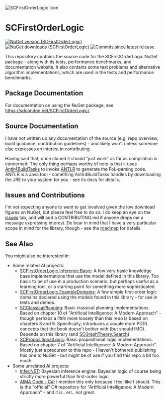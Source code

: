 ﻿![SCFirstOrderLogic Icon](src/SCFirstOrderLogic-128.png)

# SCFirstOrderLogic

[![NuGet version (SCFirstOrderLogic)](https://img.shields.io/nuget/v/SCFirstOrderLogic.svg?style=flat-square)](https://www.nuget.org/packages/SCFirstOrderLogic/) 
[![NuGet downloads (SCFirstOrderLogic)](https://img.shields.io/nuget/dt/SCFirstOrderLogic.svg?style=flat-square)](https://www.nuget.org/packages/SCFirstOrderLogic/) 
[![Commits since latest release](https://img.shields.io/github/commits-since/sdcondon/SCFirstOrderLogic/latest?style=flat-square)](https://github.com/sdcondon/SCFirstOrderLogic/compare/latest-release...main)

This repository contains the source code for the SCFirstOrderLogic NuGet package - along with its tests, performance benchmarks, and documentation website.
It also contains some test problems and alternative algorithm implementations, which are used in the tests and performance benchmarks. 

## Package Documentation

For documentation on using the NuGet package, see https://sdcondon.net/SCFirstOrderLogic/.

## Source Documentation

I have not written up any documentation of the source (e.g. repo overview, build guidance, contribution guidelines) - and likely won't unless someone else expresses an interest in contributing.

Having said that, once cloned it should "just work" as far as compilation is concerned.
The only thing perhaps worthy of note is that it uses [Antlr4BuildTasks](https://github.com/kaby76/Antlr4BuildTasks) to invoke [ANTLR](https://www.antlr.org/) to generate the FoL-parsing code.
ANTLR is a Java tool - something Antlr4BuildTasks handles by downloading the JRE to your system for you - see its docs for details.

## Issues and Contributions

I'm not expecting anyone to want to get involved given the low download figures on NuGet, but please feel free to do so.
I do keep an eye on the [issues](https://github.com/sdcondon/SCFirstOrderLogic/issues) tab, and will add a CONTRIBUTING.md if anyone drops me a message expressing interest.
Do bear in mind that I have a very particular scope in mind for the library, though - see the [roadmap](https://sdcondon.net/SCFirstOrderLogic/roadmap.md) for details.

## See Also

You might also be interested in:

* Some related AI projects:
  * [SCFirstOrderLogic.Inference.Basic](https://github.com/sdcondon/SCFirstOrderLogic.Inference.Basic): A few very basic knowledge base implementations that use the model defined in this library. Too basic to be of use in a production scenario, but perhaps useful as a learning tool, or a starting point for something more sophisticated.
  * [SCFirstOrderLogic.ExampleDomains](https://github.com/sdcondon/SCFirstOrderLogic.ExampleDomains): A few simple first-order logic domains declared using the models found in this library - for use in tests and demos.
  * [SCClassicalPlanning](https://github.com/sdcondon/SCClassicalPlanning): Basic classical planning implementations. Based on chapter 10 of "Artificial Intelligence: A Modern Approach" - though perhaps a _little_ more loosely than this repo is based on chapters 8 and 9. Specifically, introduces a couple more PDDL concepts that the book doesn't bother with (but should IMO). Depends on this library (and [SCGraphTheory.Search](https://github.com/sdcondon/SCGraphTheory.Search)).
  * [SCPropositionalLogic](https://github.com/sdcondon/SCPropositionalLogic): Basic propositional logic implementations. Based on chapter 7 of "Artificial Intelligence: A Modern Approach". Mostly just a precursor to this repo - I haven't bothered publishing this one to NuGet - but might be of use if you find this repo a bit too much.
* Some unrelated AI projects:
  * [Infer.NET](https://github.com/dotnet/infer): Bayesian inference engine. Bayesian logic of course being strictly more powerful than first-order logic.
  * [AIMA Code - C#](https://github.com/aimacode/aima-csharp): I mention this only because I feel like I should. This is the "official" C# repository for "Artificial Intelligence: A Modern Approach" - and it is.. err.. not great.

